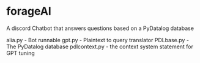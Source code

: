 # forageAI
 A discord Chatbot that answers questions based on a PyDatalog database

alia.py - Bot runnable
gpt.py - Plaintext to query translator
PDLbase.py - The PyDatalog database
pdlcontext.py - the context system statement for GPT tuning
